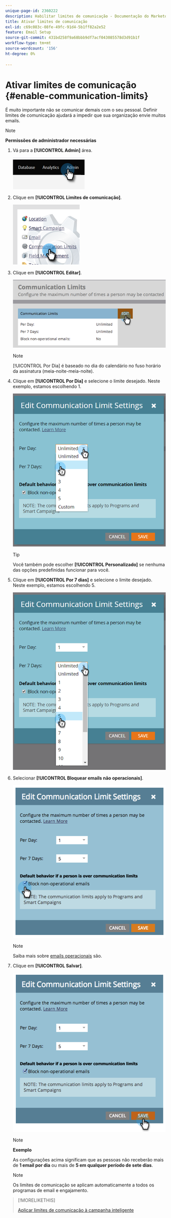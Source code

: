 ```yaml
---
unique-page-id: 2360222
description: Habilitar limites de comunicação - Documentação do Marketo - Documentação do produto
title: Ativar limites de comunicação
exl-id: c69c083c-08fe-49fc-91d4-5b1ff82a2e52
feature: Email Setup
source-git-commit: 431bd258f9a68bbb9df7acf043085578d3d91b1f
workflow-type: tm+mt
source-wordcount: '156'
ht-degree: 0%

---
```


# Ativar limites de comunicação {#enable-communication-limits}

É muito importante não se comunicar demais com o seu pessoal. Definir limites de comunicação ajudará a impedir que sua organização envie muitos emails.

>[!NOTE]
>
>**Permissões de administrador necessárias**

1. Vá para a **[!UICONTROL Admin]** área.

   ![](assets/enable-communication-limits-1.png)

1. Clique em **[!UICONTROL Limites de comunicação]**.

   ![](assets/enable-communication-limits-2.png)

1. Clique em **[!UICONTROL Editar]**.

   ![](assets/enable-communication-limits-3.png)

   >[!NOTE]
   >
   >[!UICONTROL Por Dia] é baseado no dia do calendário no fuso horário da assinatura (meia-noite-meia-noite).

1. Clique em **[!UICONTROL Por Dia]** e selecione o limite desejado. Neste exemplo, estamos escolhendo 1.

   ![](assets/enable-communication-limits-4.png)

   >[!TIP]
   >
   >Você também pode escolher **[!UICONTROL Personalizado]** se nenhuma das opções predefinidas funcionar para você.

1. Clique em **[!UICONTROL Por 7 dias]** e selecione o limite desejado. Neste exemplo, estamos escolhendo 5.

   ![](assets/enable-communication-limits-5.png)

1. Selecionar **[!UICONTROL Bloquear emails não operacionais]**.

   ![](assets/enable-communication-limits-6.png)

   >[!NOTE]
   >
   >Saiba mais sobre [emails operacionais](/help/marketo/product-docs/email-marketing/general/functions-in-the-editor/make-an-email-operational.md) são.

1. Clique em **[!UICONTROL Salvar]**.

   ![](assets/enable-communication-limits-7.png)

   >[!NOTE]
   >
   >**Exemplo**
   >
   >As configurações acima significam que as pessoas não receberão mais de **1 email por dia** ou mais de **5 em qualquer período de sete dias**.

   >[!NOTE]
   >
   >Os limites de comunicação se aplicam automaticamente a todos os programas de email e engajamento.

>[!MORELIKETHIS]
>
>[Aplicar limites de comunicação à campanha inteligente](/help/marketo/product-docs/core-marketo-concepts/smart-campaigns/using-smart-campaigns/apply-communication-limits-to-smart-campaign.md)
